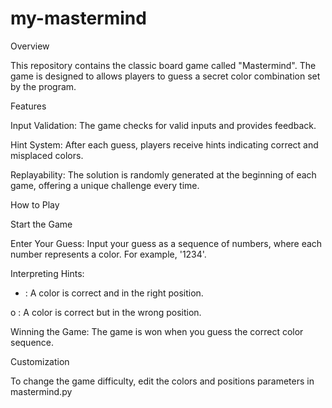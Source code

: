 # my-mastermind
Overview

This repository contains the classic board game called "Mastermind". The game is designed to allows players to guess a secret color combination set by the program.

Features

Input Validation: The game checks for valid inputs and provides feedback.

Hint System: After each guess, players receive hints indicating correct and misplaced colors.

Replayability: The solution is randomly generated at the beginning of each game, offering a unique challenge every time.

How to Play

Start the Game

Enter Your Guess: Input your guess as a sequence of numbers, where each number represents a color. For example, '1234'.

Interpreting Hints:

* : A color is correct and in the right position.

o : A color is correct but in the wrong position.

Winning the Game: The game is won when you guess the correct color sequence.

Customization

To change the game difficulty, edit the colors and positions parameters in mastermind.py
